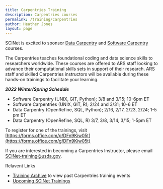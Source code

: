 ```yaml
---
title: Carpentries Training
description: Carpentries courses 
permalink: /training/carpentries
author: Heather Jones
layout: page
---
```


SCINet is excited to sponsor [Data Carpentry](https://datacarpentry.org/ecology-workshop/) and [Software Carpentry](https://software-carpentry.org/lessons/) courses.

The Carpentries teaches foundational coding and data science skills to researchers worldwide. These courses are offered to ARS staff looking to advance their computational skills sets in support of their research. ARS staff and skilled Carpentries instructors will be available during these hands-on trainings to facilitate your learning. 


***2022 Winter/Spring Schedule***

- Software Carpentry (UNIX, GIT, Python);  3/8 and 3/15; 10-6pm ET
- Software Carpentries (UNIX, GIT, R);  2/24 and 3/31; 10-6 ET 
- Data Carpentry (OpenRefine, SQL, Python);  2/16, 2/17, 2/23, 2/24;  1-5 pm ET
- Data Carpentry (OpenRefine, SQL, R)  3/7, 3/8, 3/14, 3/15; 1-5pm ET 

To register for one of the trainings, visit [https://forms.office.com/g/DFn9Kiw05t](https://forms.office.com/g/DFn9Kiw05t)

If you are interested in becoming a Carpentries Instructor, please email SCINet-training@usda.gov.


Relavent Links
- [Training Archive](https://scinet.usda.gov/training-archive/) to view past Carpentries training events
- [Upcoming SCINet Trainings](https://scinet.usda.gov/training/training_event)


